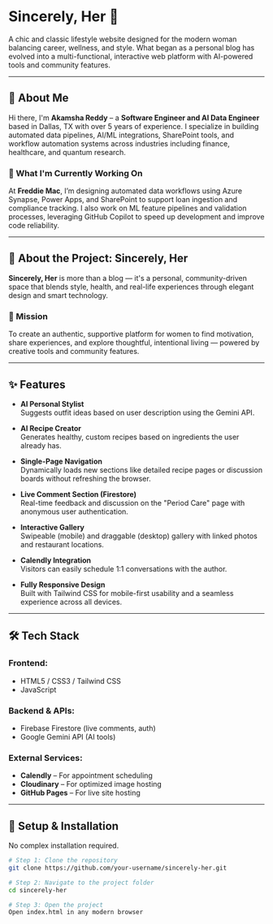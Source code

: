 # Sincerely, Her 💖  
A chic and classic lifestyle website designed for the modern woman balancing career, wellness, and style. What began as a personal blog has evolved into a multi-functional, interactive web platform with AI-powered tools and community features.

---

## 👋 About Me

Hi there, I'm **Akamsha Reddy** – a **Software Engineer and AI Data Engineer** based in Dallas, TX with over 5 years of experience. I specialize in building automated data pipelines, AI/ML integrations, SharePoint tools, and workflow automation systems across industries including finance, healthcare, and quantum research.

### 💼 What I'm Currently Working On
At **Freddie Mac**, I’m designing automated data workflows using Azure Synapse, Power Apps, and SharePoint to support loan ingestion and compliance tracking. I also work on ML feature pipelines and validation processes, leveraging GitHub Copilot to speed up development and improve code reliability.

---

## 📖 About the Project: Sincerely, Her

**Sincerely, Her** is more than a blog — it's a personal, community-driven space that blends style, health, and real-life experiences through elegant design and smart technology.

### 🎯 Mission
To create an authentic, supportive platform for women to find motivation, share experiences, and explore thoughtful, intentional living — powered by creative tools and community features.

---

## ✨ Features

- **AI Personal Stylist**  
  Suggests outfit ideas based on user description using the Gemini API.

- **AI Recipe Creator**  
  Generates healthy, custom recipes based on ingredients the user already has.

- **Single-Page Navigation**  
  Dynamically loads new sections like detailed recipe pages or discussion boards without refreshing the browser.

- **Live Comment Section (Firestore)**  
  Real-time feedback and discussion on the "Period Care" page with anonymous user authentication.

- **Interactive Gallery**  
  Swipeable (mobile) and draggable (desktop) gallery with linked photos and restaurant locations.

- **Calendly Integration**  
  Visitors can easily schedule 1:1 conversations with the author.

- **Fully Responsive Design**  
  Built with Tailwind CSS for mobile-first usability and a seamless experience across all devices.

---

## 🛠️ Tech Stack

### Frontend:
- HTML5 / CSS3 / Tailwind CSS  
- JavaScript

### Backend & APIs:
- Firebase Firestore (live comments, auth)  
- Google Gemini API (AI tools)

### External Services:
- **Calendly** – For appointment scheduling  
- **Cloudinary** – For optimized image hosting  
- **GitHub Pages** – For live site hosting

---

## 🚀 Setup & Installation

No complex installation required.

```bash
# Step 1: Clone the repository
git clone https://github.com/your-username/sincerely-her.git

# Step 2: Navigate to the project folder
cd sincerely-her

# Step 3: Open the project
Open index.html in any modern browser
